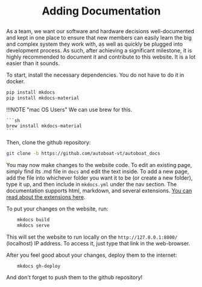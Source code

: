 # <p style="text-align: center;"> Adding Documentation </p>

As a team, we want our software and hardware decisions well-documented and kept in one place to ensure that new members can easily learn the big and complex system they work with, as well as quickly be plugged into development process. As such, after achieving a significant milestone, it is highly recommended to document it and contribute to this website. It is a lot easier than it sounds.

To start, install the necessary dependencies. You do not have to do it in docker.

```sh
pip install mkdocs
pip install mkdocs-material
```

!!!NOTE "mac OS Users"
    We can use brew for this.

    ```sh
    brew install mkdocs-material
    ```

Then, clone the github repository:
```sh
git clone -b https://github.com/autoboat-vt/autoboat_docs
```

You may now make changes to the website code. To edit an existing page, simply find its .md file in `docs` and edit the text inside. To add a new page, add the file into whichever folder you want it to be (or create a new folder), type it up, and then include in `mkdocs.yml` under the nav section. The documentation supports html, markdown, and several extensions. <a href="https://facelessuser.github.io/pymdown-extensions">You can read about the extensions here</a>.

To put your changes on the website, run:
```sh
    mkdocs build
    mkdocs serve
```

This will set the website to run locally on the `http://127.0.0.1:8000/` (localhost) IP address. To access it, just type that link in the web-browser.

After you feel good about your changes, deploy them to the internet:
```sh
    mkdocs gh-deploy
```

And don't forget to push them to the github repository!
